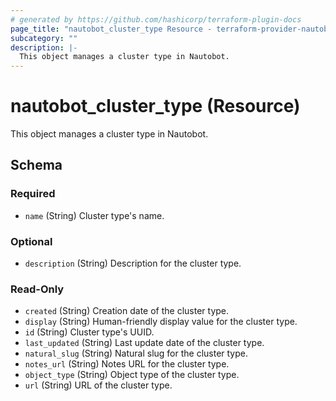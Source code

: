 ```yaml
---
# generated by https://github.com/hashicorp/terraform-plugin-docs
page_title: "nautobot_cluster_type Resource - terraform-provider-nautobot"
subcategory: ""
description: |-
  This object manages a cluster type in Nautobot.
---
```


# nautobot_cluster_type (Resource)

This object manages a cluster type in Nautobot.



<!-- schema generated by tfplugindocs -->
## Schema

### Required

- `name` (String) Cluster type's name.

### Optional

- `description` (String) Description for the cluster type.

### Read-Only

- `created` (String) Creation date of the cluster type.
- `display` (String) Human-friendly display value for the cluster type.
- `id` (String) Cluster type's UUID.
- `last_updated` (String) Last update date of the cluster type.
- `natural_slug` (String) Natural slug for the cluster type.
- `notes_url` (String) Notes URL for the cluster type.
- `object_type` (String) Object type of the cluster type.
- `url` (String) URL of the cluster type.


